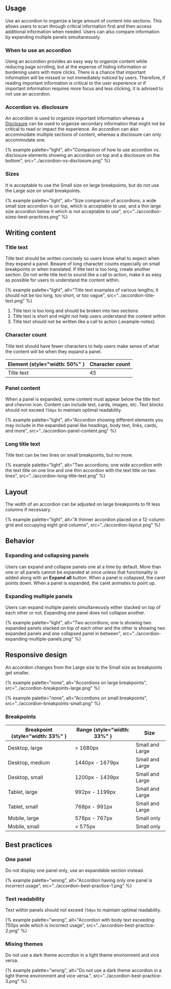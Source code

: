 ## Usage 
Use an accordion to organize a large amount of content into sections. This allows users to scan through critical information first and then access additional information when needed. Users can also compare information by expanding multiple panels simultaneously.
### When to use an accordion 
Using an accordion provides an easy way to organize content while reducing page scrolling, but at the expense of hiding information or burdening users with more clicks. There is a chance that important information will be missed or not immediately noticed by users. Therefore, if reading important information is critical to the user experience or if important information requires more focus and less clicking, it is advised to not use an accordion.
### Accordion vs. disclosure 
An accordion is used to organize important information whereas a [Disclosure](/patterns/dislosure) can be used to organize secondary information that might not be critical to read or impact the experience. An accordion can also accommodate multiple sections of content, whereas a disclosure can only accommodate one.

{% example palette="light",
          alt="Comparison of how to use accordion vs. disclosure elements showing an accordion on top and a disclosure on the bottom",
          src="../accordion-vs-disclosure.png" %}

### Sizes 
It is acceptable to use the Small size on large breakpoints, but do not use the Large size on small breakpoints.

{% example palette="light",
          alt="Size comparison of accordions; a wide small size accordion is on top, which is acceptable to use, and a thin large size accordion below it which is not acceptable to use",
          src="../accordion-sizes-best-practices.png" %}

## Writing content 
### Title text 
Title text should be written concisely so users know what to expect when they expand a panel. Beware of long character counts especially on small breakpoints or when translated. If title text is too long, create another section. Do not write title text to sound like a call to action, make it as easy as possible for users to understand the content within.

{% example palette="light",
          alt="Title text examples of various lengths; it should not be too long, too short, or too vague",
          src="../accordion-title-text.png" %}

1) Title text is too long and should be broken into two sections
2) Title text is short and might not help users understand the content within
3) Title text should not be written like a call to action
   {.example-notes}

### Character count 
Title text should have fewer characters to help users make sense of what the content will be when they expand a panel.

| Element {style="width: 50%" } | Character count |
| ----------------------------- | --------------- |
| Title text                    | 45              |

### Panel content 
When a panel is expanded, some content must appear below the title text and chevron icon. Content can include text, cards, images, etc. Text blocks should not exceed `750px` to maintain optimal readability.

{% example palette="light",
          alt="Accordion showing different elements you may include in the expanded panel like headings, body text, links, cards, and more",
          src="../accordion-panel-content.png" %}

### Long title text 
Title text can be two lines on small breakpoints, but no more.

{% example palette="light",
          alt="Two accordions; one wide accordion with the text title on one line and one thin accordion with the text title on two lines",
          src="../accordion-long-title-text.png" %}

## Layout 
The width of an accordion can be adjusted on large breakpoints to fit less columns if necessary.

{% example palette="light",
          alt="A thinner accordion placed on a 12-column grid and occupying eight grid columns",
          src="../accordion-layout.png" %}

## Behavior

### Expanding and collapsing panels 
Users can expand and collapse panels one at a time by default. More than one or all panels cannot be expanded at once unless that functionality is added along with an **Expand all** button. When a panel is collapsed, the caret points down. When a panel is expanded, the caret animates to point up.

### Expanding multiple panels 
Users can expand multiple panels simultaneously either stacked on top of each other or not. Expanding one panel does not collapse another.

{% example palette="light",
          alt="Two accordions; one is showing two expanded panels stacked on top of each other and the other is showing two expanded panels and one collapsed panel in between",
          src="../accordion-expanding-multiple-panels.png" %}

## Responsive design 
An accordion changes from the Large size to the Small size as breakpoints get smaller.

{% example palette="none",
          alt="Accordions on large breakpoints",
          src="../accordion-breakpoints-large.png" %}

{% example palette="none",
          alt="Accordions on small breakpoints",
          src="../accordion-breakpoints-small.png" %}

### Breakpoints

| Breakpoint {style="width: 33%" } | Range {style="width: 33%" } | Size            |
| -------------------------------- | --------------------------- | --------------- |
| Desktop, large                   | > 1680px                    | Small and Large |
| Desktop, medium                  | 1440px - 1679px             | Small and Large |
| Desktop, small                   | 1200px - 1439px             | Small and Large |
| Tablet, large                    | 992px - 1199px              | Small and Large |
| Tablet, small                    | 768px - 991px               | Small and Large |
| Mobile, large                    | 576px - 767px               | Small only      |
| Mobile, small                    | < 575px                     | Small only      |

## Best practices 
### One panel 
Do not display one panel only, use an expandable section instead.

{% example palette="wrong",
          alt="Accordion having only one panel is incorrect usage",
          src="../accordion-best-practice-1.png" %}


### Text readability 
Text within panels should not exceed `750px` to maintain optimal readability.

{% example palette="wrong",
          alt="Accordion with body text exceeding 750px wide which is incorrect usage",
          src="../accordion-best-practice-2.png" %}


### Mixing themes 
Do not use a dark theme accordion in a light theme environment and vice versa.

{% example palette="wrong",
          alt="Do not use a dark theme accordion in a light theme environment and vice versa.",
          src="../accordion-best-practice-3.png" %}
